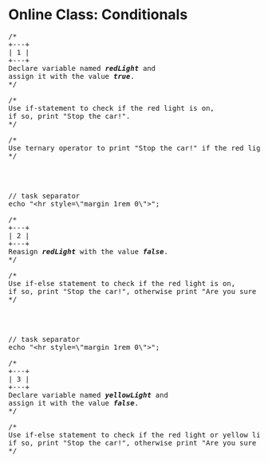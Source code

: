 # Online Class: Conditionals

<pre>
/*
+---+
| 1 |
+---+
Declare variable named <strong><em>redLight</em></strong> and 
assign it with the value <strong><em>true</em></strong>.
*/

/*
Use if-statement to check if the red light is on,
if so, print "Stop the car!".
*/

/*
Use ternary operator to print "Stop the car!" if the red light is on.
*/




// task separator
echo "&lt;hr style=\"margin 1rem 0\"&gt;";

/*
+---+
| 2 |
+---+
Reasign <strong><em>redLight</em></strong> with the value <strong><em>false</em></strong>.
*/

/*
Use if-else statement to check if the red light is on,
if so, print "Stop the car!", otherwise print "Are you sure that yellow light is not on?".
*/




// task separator
echo "&lt;hr style=\"margin 1rem 0\"&gt;";

/*
+---+
| 3 |
+---+
Declare variable named <strong><em>yellowLight</em></strong> and 
assign it with the value <strong><em>false</em></strong>.
*/

/*
Use if-else statement to check if the red light or yellow light is on,
if so, print "Stop the car!", otherwise print "Are you sure that traffic lights are working at all?".
*/
</pre>
